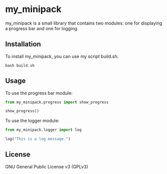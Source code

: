 # my_minipack

my_minipack is a small library that contains two modules: one for displaying a progress bar and one for logging.

## Installation

To install my_minipack, you can use my script build.sh:

```
bash build.sh
```

## Usage

To use the progress bar module:

```python
from my_minipack.progress import show_progress

show_progress()
```

To use the logger module:

```python
from my_minipack.logger import log

log("This is a log message.")
```

## License

GNU General Public License v3 (GPLv3)
